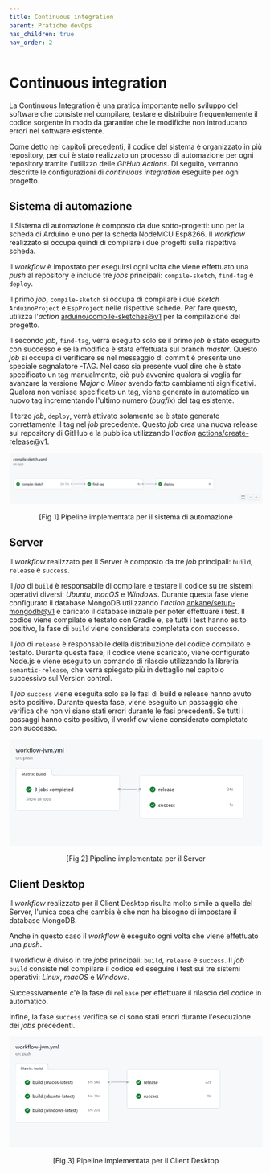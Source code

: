 ```yaml
---
title: Continuous integration
parent: Pratiche devOps
has_children: true
nav_order: 2
---
```

# Continuous integration

La Continuous Integration è una pratica importante nello sviluppo del software che consiste nel compilare, testare e distribuire frequentemente il codice sorgente in modo da garantire che le modifiche non introducano errori nel software esistente.

Come detto nei capitoli precedenti, il codice del sistema è organizzato in più repository, per cui è stato realizzato un processo di automazione per ogni repository tramite l'utilizzo delle *GitHub Actions*. Di seguito, verranno descritte le configurazioni di *continuous integration* eseguite per ogni progetto.

## Sistema di automazione

Il Sistema di automazione è composto da due sotto-progetti: uno per la scheda di Arduino e uno per la scheda NodeMCU Esp8266. Il *workflow* realizzato si occupa quindi di compilare i due progetti sulla rispettiva scheda. 

Il *workflow* è impostato per eseguirsi ogni volta che viene effettuato una *push* al repository e include tre *jobs* principali: `compile-sketch`, `find-tag` e `deploy`.

Il primo *job*, `compile-sketch` si occupa di compilare i due *sketch* `ArduinoProject` e `EspProject` nelle rispettive schede. Per fare questo, utilizza l'*action* [arduino/compile-sketches@v1](https://github.com/arduino/compile-sketches#readme) per la compilazione del progetto.

Il secondo *job*, `find-tag`, verrà eseguito solo se il primo *job* è stato eseguito con successo e se la modifica è stata effettuata sul branch *master*. Questo *job* si occupa di verificare se nel messaggio di commit è presente uno speciale segnalatore -TAG. Nel caso sia presente vuol dire che è stato specificato un tag manualmente, ciò può avvenire qualora si voglia far avanzare la versione *Major* o *Minor* avendo fatto cambiamenti significativi. Qualora non venisse specificato un tag, viene generato in automatico un nuovo tag incrementando l'ultimo numero (*bugfix*) del tag esistente.

Il terzo *job*, `deploy`, verrà attivato solamente se è stato generato correttamente il tag nel *job* precedente. Questo *job* crea una nuova release sul repository di GitHub e la pubblica utilizzando l'*action* [actions/create-release@v1](https://github.com/actions/create-release).

<div align="center">
<img src="img/pipeline_automation.png", alt="pipeline automation system", id="fig1">
 <p align="center">[Fig 1] Pipeline implementata per il sistema di automazione</p>
</div>

## Server

Il *workflow* realizzato per il Server è composto da tre *job* principali: `build`, `release` e `success`.

Il *job* di `build` è responsabile di compilare e testare il codice su tre sistemi operativi diversi: *Ubuntu*, *macOS* e *Windows*. Durante questa fase viene configurato il database MongoDB utilizzando l'*action* [ankane/setup-mongodb@v1](https://github.com/ankane/setup-mongodb) e caricato il database iniziale per poter effettuare i test. Il codice viene compilato e testato con Gradle e, se tutti i test hanno esito positivo, la fase di `build` viene considerata completata con successo. 

Il *job* di `release` è responsabile della distribuzione del codice compilato e testato. Durante questa fase, il codice viene scaricato, viene configurato Node.js e viene eseguito un comando di rilascio utilizzando la libreria `semantic-release`, che verrà spiegato più in dettaglio nel capitolo successivo sul Version control.

Il *job* `success` viene eseguita solo se le fasi di build e release hanno avuto esito positivo. Durante questa fase, viene eseguito un passaggio che verifica che non vi siano stati errori durante le fasi precedenti. Se tutti i passaggi hanno esito positivo, il workflow viene considerato completato con successo.

<div align="center">
<img src="img/pipeline_server.png", alt="pipeline server", id="fig2">
 <p align="center">[Fig 2] Pipeline implementata per il Server</p>
</div>


## Client Desktop

Il *workflow* realizzato per il Client Desktop risulta molto simile a quella del Server, l'unica cosa che cambia è che non ha bisogno di impostare il database MongoDB.

Anche in questo caso il *workflow* è eseguito ogni volta che viene effettuato una *push*.

Il workflow è diviso in tre *jobs* principali: `build`, `release` e `success`. Il *job* `build` consiste nel compilare il codice ed eseguire i test sui tre sistemi operativi: *Linux*, *macOS* e *Windows*.

Successivamente c'è la fase di `release` per effettuare il rilascio del codice in automatico.

Infine, la fase `success` verifica se ci sono stati errori durante l'esecuzione dei *jobs* precedenti.


<div align="center">
<img src="img/pipeline_desktop.png", alt="pipeline desktop", id="fig3">
 <p align="center">[Fig 3] Pipeline implementata per il Client Desktop</p>
</div>
